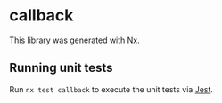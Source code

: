 # callback

This library was generated with [Nx](https://nx.dev).

## Running unit tests

Run `nx test callback` to execute the unit tests via [Jest](https://jestjs.io).
